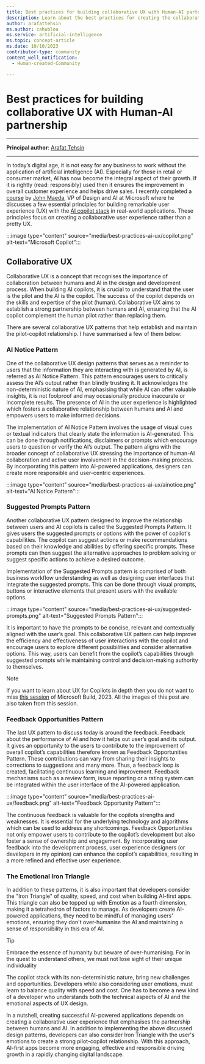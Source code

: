```yaml
---
title: Best practices for building collaborative UX with Human-AI partnership 
description: Learn about the best practices for creating the collaborative user experiences by leveraging the power of human-AI partnership. Learn how to optimise your design process with these essential tips and strategies.
author: arafattehsin
ms.author: cahublou 
ms.service: artificial-intelligence 
ms.topic: concept-article
ms.date: 10/10/2023 
contributor-type: community
content_well_notification: 
  - Human-created-Community

---
```

# Best practices for building collaborative UX with Human-AI partnership 

---

**Principal author**: [Arafat Tehsin](https://learn.microsoft.com/users/arafattehsin/?WT.mc_id=AI-MVP-5003464)

---

In today’s digital age, it is not easy for any business to work without the application of artificial intelligence (AI). Especially for those in retail or consumer market, AI has now become the integral aspect of their growth. If it is rightly (read: responsibly) used then it ensures the improvement in overall customer experience and helps drive sales. I recently completed a [course](https://www.linkedin.com/learning/ux-for-ai-design-practices-for-ai-developers/designing-for-ai) by [John Maeda](https://www.linkedin.com/in/johnmaeda), VP of Design and AI at Microsoft where he discusses a few essential principles for building remarkable user experience (UX) with the [AI copilot stack](https://news.microsoft.com/source/features/ai/microsoft-outlines-framework-for-building-ai-apps-and-copilots-expands-ai-plugin-ecosystem/) in real-world applications. These principles focus on creating a collaborative user experience rather than a pretty UX.

:::image type="content" source="media/best-practices-ai-ux/copilot.png" alt-text="Microsoft Copilot":::

## Collaborative UX

Collaborative UX is a concept that recognises the importance of collaboration between humans and AI in the design and development process. When building AI copilots, it is crucial to understand that the user is the pilot and the AI is the copilot. The success of the copilot depends on the skills and expertise of the pilot (human). Collaborative UX aims to establish a strong partnership between humans and AI, ensuring that the AI copilot complement the human pilot rather than replacing them.

There are several collaborative UX patterns that help establish and maintain the pilot-copilot relationship. I have summarised a few of them below:


### AI Notice Pattern

One of the collaborative UX design patterns that serves as a reminder to users that the information they are interacting with is generated by AI, is referred as AI Notice Pattern. This pattern encourages users to critically assess the AI’s output rather than blindly trusting it. It acknowledges the non-deterministic nature of AI, emphasising that while AI can offer valuable insights, it is not foolproof and may occasionally produce inaccurate or incomplete results. The presence of AI in the user experience is highlighted which fosters a collaborative relationship between humans and AI and empowers users to make informed decisions.

The implementation of AI Notice Pattern involves the usage of visual cues or textual indicators that clearly state the information is AI-generated. This can be done through notifications, disclaimers or prompts which encourage users to question or verify the AI’s output. The pattern aligns with the broader concept of collaborative UX stressing the importance of human-AI collaboration and active user involvement in the decision-making process. By incorporating this pattern into AI-powered applications, designers can create more responsible and user-centric experiences.

:::image type="content" source="media/best-practices-ai-ux/ainotice.png" alt-text="AI Notice Pattern":::

### Suggested Prompts Pattern

Another collaborative UX pattern designed to improve the relationship between users and AI copilots is called the Suggested Prompts Pattern. It gives users the suggested prompts or options with the power of copilot's capabilities. The copilot can suggest actions or make recommendations based on their knowledge and abilities by offering specific prompts. These prompts can then suggest the alternative approaches to problem solving or suggest specific actions to achieve a desired outcome.

Implementation of the Suggested Prompts pattern is comprised of both business workflow understanding as well as designing user interfaces that integrate the suggested prompts. This can be done through visual prompts, buttons or interactive elements that present users with the available options.

:::image type="content" source="media/best-practices-ai-ux/suggested-prompts.png" alt-text="Suggested Prompts Pattern":::

It is important to have the prompts to be concise, relevant and contextually aligned with the user’s goal. This collaborative UX pattern can help improve the efficiency and effectiveness of user interactions with the copilot and encourage users to explore different possibilities and consider alternative options. This way, users can benefit from the copilot’s capabilities through suggested prompts while maintaining control and decision-making authority to themselves.

> [!NOTE]
> If you want to learn about UX for Copilots in depth then you do not want to miss [this session](https://build.microsoft.com/en-US/sessions/bac1bf0b-7c70-4366-bb86-0abd11b009bc?source=sessions) of Microsoft Build, 2023. All the images of this post are also taken from this session.

### Feedback Opportunities Pattern

The last UX pattern to discuss today is around the feedback. Feedback about the performance of AI and how it helps out user’s goal and its output. It gives an opportunity to the users to contribute to the improvement of overall copilot’s capabilities therefore known as Feedback Opportunities Pattern. These contributions can vary from sharing their insights to corrections to suggestions and many more. Thus, a feedback loop is created, facilitating continuous learning and improvement. Feedback mechanisms such as a review form, issue reporting or a rating system can be integrated within the user interface of the AI-powered application.

:::image type="content" source="media/best-practices-ai-ux/feedback.png" alt-text="Feedback Opportunity Pattern":::

The continuous feedback is valuable for the copilots strengths and weaknesses. It is essential for the underlying technology and algorithms which can be used to address any shortcomings. Feedback Opportunities not only empower users to contribute to the copilot’s development but also foster a sense of ownership and engagement. By incorporating user feedback into the development process, user experience designers (or developers in my opinion) can enhance the copilot’s capabilities, resulting in a more refined and effective user experience.

### The Emotional Iron Triangle

In addition to these patterns, it is also important that developers consider the "Iron Triangle" of quality, speed, and cost when building AI-first apps. This triangle can also be topped up with Emotion as a fourth dimension, making it a tetrahedron of factors to manage. As developers create AI-powered applications, they need to be mindful of managing users' emotions, ensuring they don't over-humanise the AI and maintaining a sense of responsibility in this era of AI.

> [!TIP] 
> Embrace the essence of humanity but beware of over-humanising. For in the quest to understand others, we must not lose sight of their unique individuality

The copilot stack with its non-deterministic nature, bring new challenges and opportunities. Developers while also considering user emotions, must learn to balance quality with speed and cost. One has to become a new kind of a developer who understands both the technical aspects of AI and the emotional aspects of UX design.

In a nutshell, creating successful AI-powered applications depends on creating a collaborative user experience that emphasises the partnership between humans and AI. In addition to implementing the above discussed design patterns, developers can also consider Iron Triangle with the user's emotions to create a strong pilot-copilot relationship. With this approach, AI-first apps become more engaging, effective and responsible driving growth in a rapidly changing digital landscape.